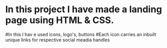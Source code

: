 

# In this project I have made a landing page using HTML & CSS.
 #In this I hav e used icons, logo's, buttons
 #Each icon carries an inbuilt unique links for respective social meadia handles
